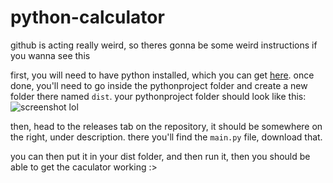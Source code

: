 # python-calculator
github is acting really weird, so theres gonna be some weird instructions if you wanna see this

first, you will need to have python installed, which you can get [here](https://www.python.org/downloads/). once done, you'll need to go inside the pythonproject folder and create a new folder there named `dist`. your pythonproject folder should look like this:
![screenshot lol](https://github.com/user-attachments/assets/80387b43-8bf5-401e-9ed2-31a3ee532245)

then, head to the releases tab on the repository, it should be somewhere on the right, under description. there you'll find the `main.py` file, download that.

you can then put it in your dist folder, and then run it, then you should be able to get the caculator working :>

